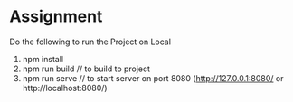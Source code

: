 # Assignment

Do the following to run the Project on Local
1. npm install
3. npm run build  // to build to project 
2. npm run serve  // to start server on port 8080 (http://127.0.0.1:8080/  or   http://localhost:8080/)
